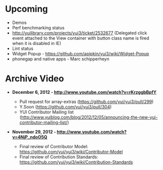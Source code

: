 # Upcoming
* Demos
* Perf benchmarking status
* http://yuilibrary.com/projects/yui3/ticket/2532677 (Delegated click event attached to the View container with button class name is fired when it is disabled in IE)
* Lint status
* Widget Popup - https://github.com/apipkin/yui3/wiki/Widget-Popup
* phonegap and native apps - Marc schipperheyn

# Archive Video
* **December 6, 2012 - http://www.youtube.com/watch?v=rKrzggbBpfY**
    * Pull request for array-extras (https://github.com/yui/yui3/pull/299)
    * Y.Soon (https://github.com/yui/yui3/pull/304)
    * YUI Contributor Mailing list (http://www.yuiblog.com/blog/2012/12/05/announcing-the-new-yui-contributor-mailing-list/)

* **November 29, 2012 - http://www.youtube.com/watch?v=4NjP_ndoO5Q**
    * Final review of Contributor Model: https://github.com/yui/yui3/wiki/Contributor-Model
    * Final review of Contribution Standards: https://github.com/yui/yui3/wiki/Contribution-Standards